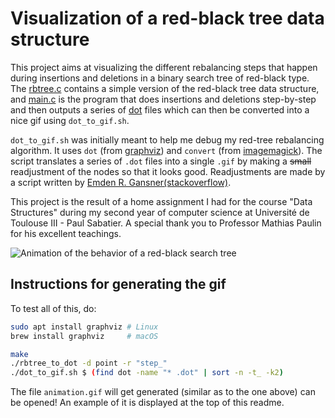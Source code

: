 # Visualization of a red-black tree data structure

This project aims at visualizing the different rebalancing steps that
happen during insertions and deletions in a binary search tree of red-black
type. The [rbtree.c](/rbtree.c) contains a simple version of the red-black
tree data structure, and [main.c](/main.c) is the program that does
insertions and deletions step-by-step and then outputs a series of
[dot](https://graphviz.org/doc/info/lang.html) files which can then be
converted into a nice gif using `dot_to_gif.sh`.

`dot_to_gif.sh` was initially meant to help me debug my red-tree
rebalancing algorithm. It uses `dot` (from
[graphviz](https://graphviz.org/download/)) and `convert` (from
[imagemagick](https://imagemagick.org/script/download.php)). The script
translates a series of `.dot` files into a single `.gif` by making a
~~small~~ readjustment of the nodes so that it looks good. Readjustments
are made by a script written by [Emden R.
Gansner(stackoverflow)](http://stackoverflow.com/questions/10902745/enforcing-horizontal-node-ordering-in-a-dot-tree).


This project is the result of a home assignment I had for the course "Data
Structures" during my second year of computer science at Université de
Toulouse III - Paul Sabatier. A special thank you to Professor Mathias
Paulin for his excellent teachings.

![Animation of the behavior of a red-black search tree][gif]

## Instructions for generating the gif

To test all of this, do:

```sh
sudo apt install graphviz # Linux
brew install graphviz     # macOS

make
./rbtree_to_dot -d point -r "step_"
./dot_to_gif.sh $ (find dot -name "* .dot" | sort -n -t_ -k2)
```

The file `animation.gif` will get generated (similar as to the one above)
can be opened! An example of it is displayed at the top of this readme.

[gif]: https://cdn.rawgit.com/maelvalais/comportement-arbre-rouge-noir-avec-dot/a5affb42/exemple_animation.gif
